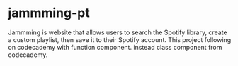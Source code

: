 # jammming-pt

Jammming is website that allows users to search the Spotify library, create a custom playlist, then save it to their Spotify account.
This project following on codecademy with function component. instead class component from codecademy.
